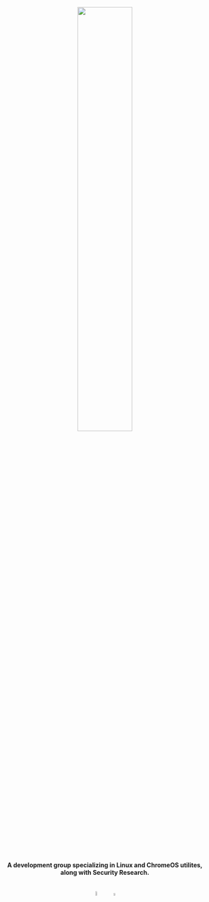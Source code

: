 <p align="center">
	<a href="https://ethereal-workshop.github.io"><img width="50%" src="https://github.com/user-attachments/assets/b9ef53a3-ce00-4dd5-a9f4-1f2d1768496b"></a>
<p align="center"><strong>A development group specializing in Linux and ChromeOS utilites,<br>along with Security Research.</strong><br><br></p>
<p align="center">
    	<a href="https://discord.gg/Wbg4sT632Q"><img width="5%" src="https://github.com/user-attachments/assets/32ea7e08-0de3-4d95-b19b-3a0ef4cef049" alt="Discord"></a>
    	&nbsp;&nbsp;&nbsp;
    	<a href="https://ethereal-workshop.github.io"><img width="4%" src="https://github.com/user-attachments/assets/e56e9e34-0ab6-442a-bb03-938d98706ece" alt="Website"></a>
</p>
</p>
